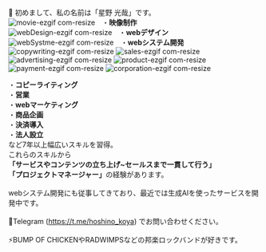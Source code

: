 👋 初めまして、私の名前は「星野 光哉」です。
<br> 
![movie-ezgif com-resize](https://github.com/user-attachments/assets/669a09bc-eaf6-48ae-aefa-0b0c8e7a2cef)　・<b>映像制作</b><br>
![webDesign-ezgif com-resize](https://github.com/user-attachments/assets/360ba30a-ec6c-41a9-9e8b-41cd43b4b6ce)　・<b>webデザイン</b><br>
![webSystme-ezgif com-resize](https://github.com/user-attachments/assets/b6362372-93eb-4303-aabe-f4e45d71abbb)　・<b>webシステム開発</b><br>
![copywriting-ezgif com-resize](https://github.com/user-attachments/assets/b2df2514-6905-4b24-a0a0-351c2f287e70)
![sales-ezgif com-resize](https://github.com/user-attachments/assets/bf398385-785e-401f-959f-c000ada13868)
![advertising-ezgif com-resize](https://github.com/user-attachments/assets/4d64ad23-2365-4063-a187-3129fd7530de)
![product-ezgif com-resize](https://github.com/user-attachments/assets/5aa44b0a-0c15-4b21-b1d1-d503e1c84384)
![payment-ezgif com-resize](https://github.com/user-attachments/assets/486d3e8f-8f71-4971-bbdc-049e817e1147)
![corporation-ezgif com-resize](https://github.com/user-attachments/assets/0e011afe-6fcf-4352-8016-6803eff5b5ae)
<br> 




・<b>コピーライティング</b><br>
・<b>営業</b><br>
・<b>webマーケティング</b><br>
・<b>商品企画</b><br>
・<b>決済導入</b><br>
・<b>法人設立</b><br>
など7年以上幅広いスキルを習得。<br>
これらのスキルから<br>
<b>「サービスやコンテンツの立ち上げ~セールスまで一貫して行う」</b><br>
<b>「プロジェクトマネージャー」</b>の経験があります。<br>
<br> 
webシステム開発にも従事してきており、最近では生成AIを使ったサービスを開発中です。<br>
<br>
📠Telegram (https://t.me/hoshino_koya) でお問い合わせください。<br>
<br>
⚡BUMP OF CHICKENやRADWIMPSなどの邦楽ロックバンドが好きです。<br>
